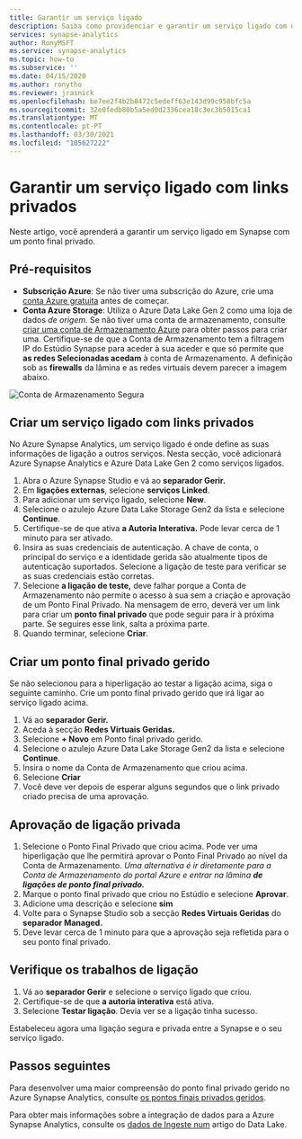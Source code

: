```yaml
---
title: Garantir um serviço ligado
description: Saiba como providenciar e garantir um serviço ligado com o Managed VNet
services: synapse-analytics
author: RonyMSFT
ms.service: synapse-analytics
ms.topic: how-to
ms.subservice: ''
ms.date: 04/15/2020
ms.author: ronytho
ms.reviewer: jrasnick
ms.openlocfilehash: be7ee2f4b2b8472c5edeff63e143d99c958bfc5a
ms.sourcegitcommit: 32e0fedb80b5a5ed0d2336cea18c3ec3b5015ca1
ms.translationtype: MT
ms.contentlocale: pt-PT
ms.lasthandoff: 03/30/2021
ms.locfileid: "105627222"
---
```

# <a name="secure-a-linked-service-with-private-links"></a>Garantir um serviço ligado com links privados

Neste artigo, você aprenderá a garantir um serviço ligado em Synapse com um ponto final privado.

## <a name="prerequisites"></a>Pré-requisitos

* **Subscrição Azure**: Se não tiver uma subscrição do Azure, crie uma [conta Azure gratuita](https://azure.microsoft.com/free/) antes de começar.
* **Conta Azure Storage**: Utiliza o Azure Data Lake Gen 2 como uma loja de dados *de origem.* Se não tiver uma conta de armazenamento, consulte [criar uma conta de Armazenamento Azure](../../storage/common/storage-account-create.md) para obter passos para criar uma. Certifique-se de que a Conta de Armazenamento tem a filtragem IP do Estúdio Synapse para aceder à sua aceder e que só permite que **as redes Selecionadas acedam** à conta de Armazenamento. A definição sob as **firewalls** da lâmina e as redes virtuais devem parecer a imagem abaixo.

![Conta de Armazenamento Segura](./media/secure-storage-account.png)

## <a name="create-a-linked-service-with-private-links"></a>Criar um serviço ligado com links privados

No Azure Synapse Analytics, um serviço ligado é onde define as suas informações de ligação a outros serviços. Nesta secção, você adicionará Azure Synapse Analytics e Azure Data Lake Gen 2 como serviços ligados.

1. Abra o Azure Synapse Studio e vá ao **separador Gerir.**
1. Em **ligações externas**, selecione **serviços Linked**.
1. Para adicionar um serviço ligado, selecione **New**.
1. Selecione o azulejo Azure Data Lake Storage Gen2 da lista e selecione **Continue**.
1. Certifique-se de que ativa **a Autoria Interativa.** Pode levar cerca de 1 minuto para ser ativado. 
1. Insira as suas credenciais de autenticação. A chave de conta, o principal do serviço e a identidade gerida são atualmente tipos de autenticação suportados. Selecione a ligação de teste para verificar se as suas credenciais estão corretas.
1. Selecione **a ligação de teste,** deve falhar porque a Conta de Armazenamento não permite o acesso à sua sem a criação e aprovação de um Ponto Final Privado. Na mensagem de erro, deverá ver um link para criar um **ponto final privado** que pode seguir para ir à próxima parte. Se seguires esse link, salta a próxima parte.
1. Quando terminar, selecione **Criar**.

## <a name="create-a-managed-private-endpoint"></a>Criar um ponto final privado gerido

Se não selecionou para a hiperligação ao testar a ligação acima, siga o seguinte caminho. Crie um ponto final privado gerido que irá ligar ao serviço ligado acima.

1. Vá ao **separador Gerir.**
1. Aceda à secção **Redes Virtuais Geridas.**
1. Selecione **+ Novo** em Ponto final privado gerido.
1. Selecione o azulejo Azure Data Lake Storage Gen2 da lista e selecione **Continue**.
1. Insira o nome da Conta de Armazenamento que criou acima.
1. Selecione **Criar**
1. Você deve ver depois de esperar alguns segundos que o link privado criado precisa de uma aprovação.

## <a name="private-link-approval"></a>Aprovação de ligação privada
1. Selecione o Ponto Final Privado que criou acima. Pode ver uma hiperligação que lhe permitirá aprovar o Ponto Final Privado ao nível da Conta de Armazenamento. *Uma alternativa é ir diretamente para a Conta de Armazenamento do portal Azure e entrar na lâmina **de ligações de ponto final privado.***
1. Marque o ponto final privado que criou no Estúdio e selecione **Aprovar**.
1. Adicione uma descrição e selecione **sim**
1. Volte para o Synapse Studio sob a secção **Redes Virtuais Geridas** do **separador Managed.**
1. Deve levar cerca de 1 minuto para que a aprovação seja refletida para o seu ponto final privado.

## <a name="check-the-connection-works"></a>Verifique os trabalhos de ligação
1. Vá ao **separador Gerir** e selecione o serviço ligado que criou.
1. Certifique-se de que **a autoria interativa** está ativa.
1. Selecione **Testar ligação**. Devia ver se a ligação tinha sucesso.

Estabeleceu agora uma ligação segura e privada entre a Synapse e o seu serviço ligado.

## <a name="next-steps"></a>Passos seguintes


Para desenvolver uma maior compreensão do ponto final privado gerido no Azure Synapse Analytics, consulte [os pontos finais privados geridos](../security/synapse-workspace-managed-private-endpoints.md).


Para obter mais informações sobre a integração de dados para a Azure Synapse Analytics, consulte os [dados de Ingeste num](data-integration-data-lake.md) artigo do Data Lake.